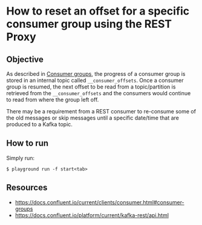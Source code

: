 # How to reset an offset for a specific consumer group using the REST Proxy

## Objective

As described in [Consumer groups](https://docs.confluent.io/current/clients/consumer.html#consumer-groups), the progress of a consumer group is stored in an internal topic called `__consumer_offsets`. Once a consumer group is resumed, the next offset to be read from a topic/partition is retrieved from the `__consumer_offsets` and the consumers would continue to read from where the group left off.

There may be a requirement from a REST consumer to re-consume some of the old messages or skip messages until a specific date/time that are produced to a Kafka topic.



## How to run

Simply run:

```
$ playground run -f start<tab>
```

## Resources
- https://docs.confluent.io/current/clients/consumer.html#consumer-groups
- https://docs.confluent.io/platform/current/kafka-rest/api.html
